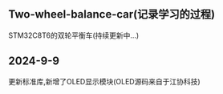 ## Two-wheel-balance-car(记录学习的过程)
STM32C8T6的双轮平衡车(持续更新中...)
## 2024-9-9 
更新标准库,新增了OLED显示模块(OLED源码来自于江协科技)
